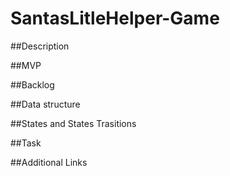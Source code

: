 # SantasLitleHelper-Game

##Description

##MVP

##Backlog

##Data structure

##States and States Trasitions

##Task

##Additional Links
